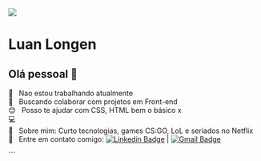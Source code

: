 <!DOCTYPE HTML>
<HTML>

<img width="auto" src="https://github.com/tgmarinho/tgmarinho/blob/master/banner.png">

# Luan Longen

## Olá pessoal 👋

 :rocket:  &nbsp; Nao estou trabalhando atualmente
 <br/> :purple_heart: &nbsp; Buscando colaborar com projetos em Front-end
 <br/> :blush: &nbsp; Posso te ajudar com CSS, HTML bem o básico x
 <br/> :computer: &nbsp; 
 <br/> 💬  &nbsp; Sobre mim: Curto tecnologias, games CS:GO, LoL e seriados no Netflix
 <br/> :email: &nbsp; Entre em contato comigo: [![Linkedin Badge](https://img.shields.io/badge/-LuanLongen-blue?style=flat-square&logo=Linkedin&logoColor=white&link=https://www.linkedin.com/in/luan-longen-110122183/)](https://www.linkedin.com/in/luan-longen-110122183/) 
| 
[![Gmail Badge](https://img.shields.io/badge/-luanlongen2002@gmail.com-c14438?style=flat-square&logo=Gmail&logoColor=white&link=mailto:luanlongen2002@gmail.com)](mailto:luanlongen2002@gmail.com)
</HTML>
```
